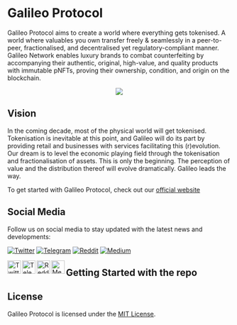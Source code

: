 # Galileo Protocol

Galileo Protocol aims to create a world where everything gets tokenised. A world where valuables you own transfer freely & seamlessly in a peer-to-peer, fractionalised, and decentralised yet regulatory-compliant manner.
Galileo Network enables luxury brands to combat counterfeiting by accompanying their authentic, original, high-value, and quality products with immutable pNFTs, proving their ownership, condition, and origin on the blockchain.  


<p align="center">
  <img src="https://demo.galileoprotocol.io/static/media/galileo.0c691f45.png"/>
</p>



## Vision

In the coming decade, most of the physical world will get tokenised. Tokenisation is inevitable at this point, and Galileo will do its part by providing retail and businesses with services facilitating this (r)evolution.
Our dream is to level the economic playing field through the tokenisation and fractionalisation of assets. This is only the beginning. The perception of value and the distribution thereof will evolve dramatically. Galileo leads the way.

To get started with Galileo Protocol, check out our [official website](https://www.galileoprotocol.io/)

## Social Media

Follow us on social media to stay updated with the latest news and developments:

[![Twitter](https://img.shields.io/badge/Twitter-%40GalileoProtocol-blue?logo=twitter)](https://twitter.com/GalileoProtocol)
[![Telegram](https://img.shields.io/badge/Telegram-Galileo%20Protocol%20Official%20Group-blue?logo=telegram)](https://t.me/GalileoProtocol)
[![Reddit](https://img.shields.io/badge/Reddit-%2Fr%2FGalileoProtocol-blue?logo=reddit)](https://www.reddit.com/r/GalileoProtocol/)
[![Medium](https://img.shields.io/badge/Medium-%40GalileoProtocol-blue?logo=medium)](https://medium.com/@GalileoProtocol)


[<img align="left" alt="Twitter" width="30px" src="https://raw.githubusercontent.com/thepiyushmalhotra/thepiyushmalhotra/master/assets/twitter.png" />](https://twitter.com/GalileoProtocol)
[<img align="left" alt="Telegram" width="30px" src="https://raw.githubusercontent.com/thepiyushmalhotra/thepiyushmalhotra/master/assets/telegram.png" />](https://t.me/GalileoProtocol)
[<img align="left" alt="Reddit" width="30px" src="https://raw.githubusercontent.com/thepiyushmalhotra/thepiyushmalhotra/master/assets/reddit.png" />](https://www.reddit.com/r/GalileoProtocol/)
[<img align="left" alt="Medium" width="30px" src="https://raw.githubusercontent.com/thepiyushmalhotra/thepiyushmalhotra/master/assets/medium.png" />](https://medium.com/@GalileoProtocol)


## Getting Started with the repo


## License

Galileo Protocol is licensed under the [MIT License](LICENSE).
